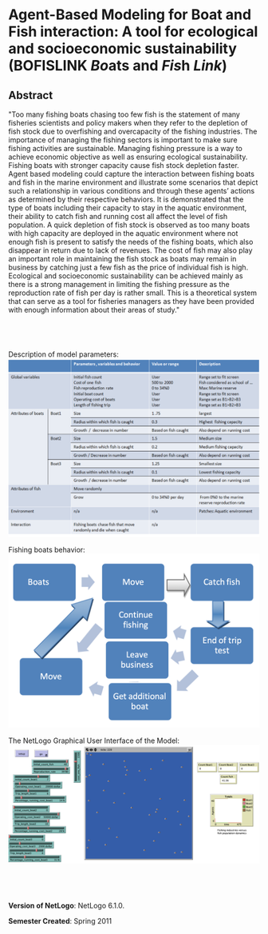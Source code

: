 # Agent-Based Modeling for Boat and Fish interaction: A tool for ecological and socioeconomic sustainability (BOFISLINK *Bo*ats and *Fis*h *Link*)


## Abstract 

"Too many fishing boats chasing too few fish is the statement of many fisheries scientists and policy makers when they refer to the depletion of fish stock due to overfishing and overcapacity of the fishing industries. The importance of managing the fishing sectors is important to make sure fishing activities are sustainable. Managing fishing pressure is a way to achieve economic objective as well as ensuring ecological sustainability. Fishing boats with stronger capacity cause fish stock depletion faster. Agent based modeling could capture the interaction between fishing boats and fish in the marine environment and illustrate some  scenarios that depict such a relationship in various conditions and through these agents’ actions as determined by their respective behaviors. It is demonstrated that the type of boats including their capacity to stay in the aquatic environment, their ability to catch fish and running cost all affect the level of fish population. A quick depletion of fish stock is observed as too many boats with high capacity are deployed in the aquatic environment where not enough fish is present to satisfy the needs of the fishing boats, which also disappear in return due to lack of revenues. The cost of fish may also play an important role in maintaining the fish stock as boats may remain in business by catching just a few fish as the price of individual fish is high. Ecological and socioeconomic sustainability can be achieved mainly as there is a strong management in limiting the fishing pressure as the reproduction rate of fish per day is rather small. This is a theoretical system that can serve as a tool for fisheries managers as they have been provided with enough information about their areas of study."

## &nbsp;
Description of model parameters:
![Description of model parameters](Model_Parameters.png)

Fishing boats behavior:
![Fishing boats behavior](FishingBoatsBehavior.png)

The NetLogo Graphical User Interface of the Model: 
![The NetLogo Graphical User Interface](GUI.png)

## &nbsp;

**Version of NetLogo**: NetLogo 6.1.0.

**Semester Created**: Spring 2011
